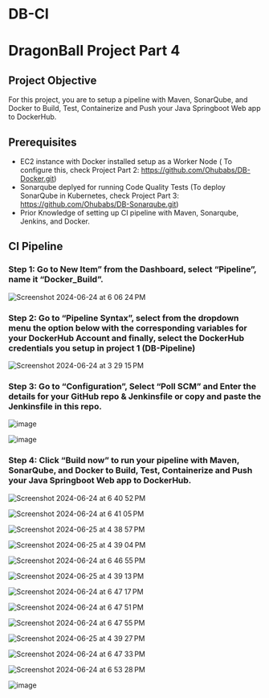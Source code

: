 # DB-CI

# DragonBall Project Part 4

## Project Objective

For this project, you are to setup a pipeline with Maven, SonarQube, and Docker to Build, Test, Containerize and Push your Java Springboot Web app to DockerHub. 

## Prerequisites

- EC2 instance with Docker installed setup as a Worker Node ( To configure this, check Project Part 2: https://github.com/Ohubabs/DB-Docker.git)
- Sonarqube deplyed for running Code Quality Tests (To deploy SonarQube in Kubernetes, check Project Part 3: https://github.com/Ohubabs/DB-Sonarqube.git)
- Prior Knowledge of setting up CI pipeline with Maven, Sonarqube, Jenkins, and Docker.

## CI Pipeline

### Step 1: Go to New Item” from the Dashboard, select “Pipeline”, name it “Docker_Build”.

![Screenshot 2024-06-24 at 6 06 24 PM](https://github.com/user-attachments/assets/c87eee71-cd4f-4d59-bb35-bcb68ae46436)

### Step 2: Go to “Pipeline Syntax”, select from the dropdown menu the option below with the corresponding variables for your DockerHub Account and finally, select the DockerHub credentials you setup in project 1 (DB-Pipeline)

![Screenshot 2024-06-24 at 3 29 15 PM](https://github.com/user-attachments/assets/d9bb424d-cfd7-4d08-9281-529009547f6c)

### Step 3: Go to “Configuration”, Select “Poll SCM” and Enter the details for your GitHub repo & Jenkinsfile or copy and paste the Jenkinsfile in this repo.

![image](https://github.com/user-attachments/assets/eb0a8f60-bf57-44aa-af77-936e23a68b15)

![image](https://github.com/user-attachments/assets/7e630246-abc9-4509-93b8-aefc56cc4273)

### Step 4: Click “Build now” to run your pipeline with Maven, SonarQube, and Docker to Build, Test, Containerize and Push your Java Springboot Web app to DockerHub.

![Screenshot 2024-06-24 at 6 40 52 PM](https://github.com/user-attachments/assets/806648b2-a496-48dd-a784-7a8ce9ed10e9)

![Screenshot 2024-06-24 at 6 41 05 PM](https://github.com/user-attachments/assets/323784de-a7ff-4917-8865-9920dbd050ef)

![Screenshot 2024-06-25 at 4 38 57 PM](https://github.com/user-attachments/assets/57d79a81-a63f-45a1-8b25-7282ad1f0a75)

![Screenshot 2024-06-25 at 4 39 04 PM](https://github.com/user-attachments/assets/adb94799-8f39-46ec-a6b0-45bee6821b0a)

![Screenshot 2024-06-24 at 6 46 55 PM](https://github.com/user-attachments/assets/bbbf249d-11ba-402f-bb20-7e4281a1287f)

![Screenshot 2024-06-25 at 4 39 13 PM](https://github.com/user-attachments/assets/be7d9da9-a9e5-49c1-81f9-bc9e5b79634b)


![Screenshot 2024-06-24 at 6 47 17 PM](https://github.com/user-attachments/assets/84df1d11-37c8-46f0-b742-597c661a34d2)

![Screenshot 2024-06-24 at 6 47 51 PM](https://github.com/user-attachments/assets/15fe9b10-4d9e-4cb6-ab51-0cabed9f699a)

![Screenshot 2024-06-24 at 6 47 55 PM](https://github.com/user-attachments/assets/c1ab40c4-8d73-4161-aa53-8b4afb1e627a)

![Screenshot 2024-06-25 at 4 39 27 PM](https://github.com/user-attachments/assets/7156727f-70f0-4cdd-91ba-7aead016ce5b)


![Screenshot 2024-06-24 at 6 47 33 PM](https://github.com/user-attachments/assets/696254ef-d7f6-46bb-9d52-cbfb300ac6e9)

![Screenshot 2024-06-24 at 6 53 28 PM](https://github.com/user-attachments/assets/0dd41bf4-95ef-4961-a83d-556158ae45b0)





![image](https://github.com/user-attachments/assets/7d6b15dd-bc91-4954-b4f9-1301d4d2f3cf)



